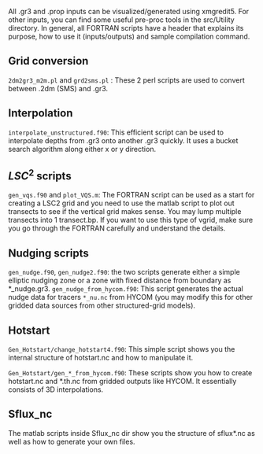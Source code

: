 All .gr3 and .prop inputs can be visualized/generated using xmgredit5. For other inputs, you can find some useful pre-proc tools in the src/Utility directory. In general, all FORTRAN scripts have a header that explains its purpose, how to use it (inputs/outputs) and sample compilation command.

## Grid conversion
`2dm2gr3_m2m.pl` and `grd2sms.pl` : These 2 perl scripts are used to convert between .2dm (SMS) and .gr3.

## Interpolation
`interpolate_unstructured.f90`: This efficient script can be used to interpolate depths from .gr3 onto another 
.gr3 quickly. It uses a bucket search algorithm along either x or y direction.

## $LSC^2$ scripts
`gen_vqs.f90` and `plot_VQS.m`: The FORTRAN script can be used as a start for creating a LSC2 grid and you need to use the matlab script to plot out transects to see if the vertical grid makes sense. You may lump multiple transects into 1 transect.bp. If you want to use this type of vgrid, make sure you go through the FORTRAN carefully and understand the details.

## Nudging scripts
`gen_nudge.f90`, `gen_nudge2.f90`: the two scripts generate either a 
simple elliptic nudging zone or a zone with fixed distance from boundary as *_nudge.gr3. 
`gen_nudge_from_hycom.f90`: This
script generates the actual nudge data for tracers `*_nu.nc` from HYCOM (you may modify this 
for other gridded data sources from other structured-grid models).

## Hotstart
`Gen_Hotstart/change_hotstart4.f90`: This simple script shows you the internal structure of hotstart.nc and how to manipulate it.

`Gen_Hotstart/gen_*_from_hycom.f90`: These scripts show you how to create hotstart.nc and *.th.nc from gridded outputs 
 like HYCOM. It essentially consists of 3D interpolations.

## Sflux_nc
The matlab scripts inside Sflux_nc dir show you the structure of sflux*.nc as well as how to generate your own files.
